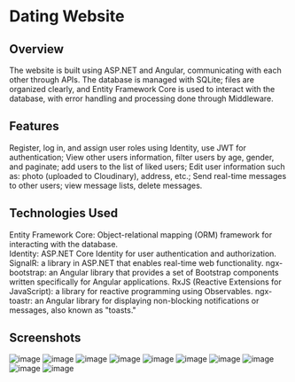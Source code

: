 # Dating Website
## Overview
The website is built using ASP.NET and Angular, communicating with each other through APIs. The database is managed with SQLite; files are organized clearly, and Entity Framework Core is used to interact with the database, with error handling and processing done through Middleware.

## Features
Register, log in, and assign user roles using Identity, use JWT for authentication; 
View other users information, filter users by age, gender, and paginate; add users to the list of liked users; 
Edit user information such as: photo (uploaded to Cloudinary), address, etc.; 
Send real-time messages to other users; view message lists, delete messages.

## Technologies Used
Entity Framework Core: Object-relational mapping (ORM) framework for interacting with the database.  
Identity: ASP.NET Core Identity for user authentication and authorization.
SignalR: a library in ASP.NET that enables real-time web functionality.
ngx-bootstrap: an Angular library that provides a set of Bootstrap components written specifically for Angular applications.
RxJS (Reactive Extensions for JavaScript): a library for reactive programming using Observables.
ngx-toastr: an Angular library for displaying non-blocking notifications or messages, also known as "toasts."

## Screenshots
![image](https://github.com/user-attachments/assets/b4061466-60d1-41c2-89b2-8b3d84b28b78)
![image](https://github.com/user-attachments/assets/d2235911-0012-4f8c-bd70-1307a8a8b06a)
![image](https://github.com/user-attachments/assets/9691c236-97da-4050-9ebc-37e3131130bb)
![image](https://github.com/user-attachments/assets/54fc9311-d5a3-4cbf-b25a-46de4f22ab64)
![image](https://github.com/user-attachments/assets/a2016af8-027d-438e-97d6-e253d780a927)
![image](https://github.com/user-attachments/assets/8b7c0ca2-8046-4c44-bff1-9919ff5f4072)
![image](https://github.com/user-attachments/assets/8244789f-abe2-4f64-9b13-51aa9cffdfdd)
![image](https://github.com/user-attachments/assets/106fefcc-6e14-4eff-9fde-1632197feef4)
![image](https://github.com/user-attachments/assets/40616dd8-9f45-4e23-b0ce-6ea80d01b827)
![image](https://github.com/user-attachments/assets/e11d40e7-dcc6-46a6-a5c7-50733d4465b3)



